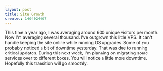 ```yaml
---
layout: post
title: Site Growth
created: 1404924407
---
```

This time a year ago, I was averaging around 600 unique visitors per month. Now I'm averaging several thousand. I've outgrown this little VPS. It can't handle keeping the site online while running OS upgrades. Some of you probably noticed a bit of downtime yesterday. That was due to running critical updates. During this next week, I'm planning on migrating some services over to different boxes. You will notice a little more downtime. Hopefully this transition will go smoothly.
